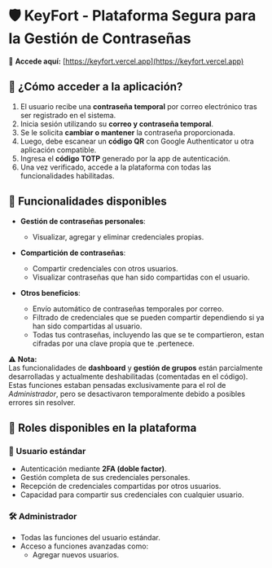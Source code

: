 # 🛡️ KeyFort - Plataforma Segura para la Gestión de Contraseñas

🔗 **Accede aquí:** [https://keyfort.vercel.app](https://keyfort.vercel.app)

## 🔐 ¿Cómo acceder a la aplicación?

1. El usuario recibe una **contraseña temporal** por correo electrónico tras ser registrado en el sistema.
2. Inicia sesión utilizando su **correo y contraseña temporal**.
3. Se le solicita **cambiar o mantener** la contraseña proporcionada.
4. Luego, debe escanear un **código QR** con Google Authenticator u otra aplicación compatible.
5. Ingresa el **código TOTP** generado por la app de autenticación.
6. Una vez verificado, accede a la plataforma con todas las funcionalidades habilitadas.

## 🧪 Funcionalidades disponibles

- **Gestión de contraseñas personales**:
  - Visualizar, agregar y eliminar credenciales propias.

- **Compartición de contraseñas**:
  - Compartir credenciales con otros usuarios.
  - Visualizar contraseñas que han sido compartidas con el usuario.

- **Otros beneficios**:
  - Envío automático de contraseñas temporales por correo.
  - Filtrado de credenciales que se pueden compartir dependiendo si ya han sido compartidas al usuario.
  - Todas tus contraseñas, incluyendo las que se te compartieron, estan cifradas por una clave propia que te  .pertenece.

⚠️ **Nota:**  
Las funcionalidades de **dashboard** y **gestión de grupos** están parcialmente desarrolladas y actualmente deshabilitadas (comentadas en el código). Estas funciones estaban pensadas exclusivamente para el rol de *Administrador*, pero se desactivaron temporalmente debido a posibles errores sin resolver. 

## 👥 Roles disponibles en la plataforma

### 👤 Usuario estándar
- Autenticación mediante **2FA (doble factor)**.
- Gestión completa de sus credenciales personales.
- Recepción de credenciales compartidas por otros usuarios.
- Capacidad para compartir sus credenciales con cualquier usuario.

### 🛠️ Administrador
- Todas las funciones del usuario estándar.
- Acceso a funciones avanzadas como:
  - Agregar nuevos usuarios.
 
